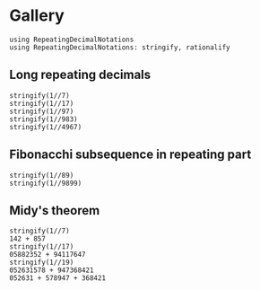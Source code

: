 # Gallery

```@setup gallery
using RepeatingDecimalNotations
using RepeatingDecimalNotations: stringify, rationalify
```

## Long repeating decimals
```@repl gallery
stringify(1//7)
stringify(1//17)
stringify(1//97)
stringify(1//983)
stringify(1//4967)
```

## Fibonacchi subsequence in repeating part
```@repl gallery
stringify(1//89)
stringify(1//9899)
```

## Midy's theorem
```@repl gallery
stringify(1//7)
142 + 857
stringify(1//17)
05882352 + 94117647
stringify(1//19)
052631578 + 947368421
052631 + 578947 + 368421
```
